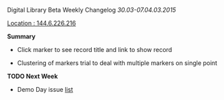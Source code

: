 Digital Library Beta Weekly Changelog
*30.03-07.04.03.2015*


[Location : 144.6.226.216](http://144.6.226.216)


**Summary**

* Click marker to see record title and link to show record

* Clustering of markers trial to deal with multiple markers on single point



**TODO Next Week**

* Demo Day issue [list](https://docs.google.com/document/d/11gtdK6Eay-r3NSYAlLqcpUxd9WGxWpsCNaEuat87laU/edit?usp=sharing)
	


